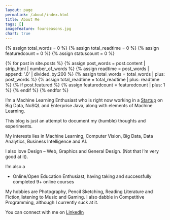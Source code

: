 ```yaml
---
layout: page
permalink: /about/index.html
title: About Me
tags: []
imagefeature: fourseasons.jpg
chart: true
---
```


{% assign total_words = 0 %}
{% assign total_readtime = 0 %}
{% assign featuredcount = 0 %}
{% assign statuscount = 0 %}

{% for post in site.posts %}
    {% assign post_words = post.content | strip_html | number_of_words %}
    {% assign readtime = post_words | append: '.0' | divided_by:200 %}
    {% assign total_words = total_words | plus: post_words %}
    {% assign total_readtime = total_readtime | plus: readtime %}
    {% if post.featured %}
    {% assign featuredcount = featuredcount | plus: 1 %}
    {% endif %}
{% endfor %}


I’m a Machine Learning Enthusiast who is right now working in a [Startup](http://www.raremile.com/) on Big Data, NoSQL and Enterprise Java, along with elements of Machine Learning. 

This blog is just an attempt to document my (humble) thoughts and experiments.

My interests lies in Machine Learning, Computer Vision, Big Data, Data Analytics, Business Intelligence and AI.

I also love Design – Web, Graphics and General Design. (Not that I’m very good at it).

I’m also a

- Online/Open Education Enthusiast, having taking and successfully completed 9+ online courses

My hobbies are Photography, Pencil Sketching, Reading Literature and Fiction,listening to Music and Gaming. I also dabble in Competitive Programming, although I currently suck at it.

You can connect with me on [LinkedIn](http://in.linkedin.com/in/samarthbhargav/)
